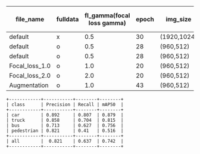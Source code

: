 |file_name|fulldata|fl_gamma(focal loss gamma)|epoch|img_size|test data(clear day)|best_val_mAP|best_test_mAP|
|-----|-----|-----|-----|-----|-----|-----|-----|
|default|x|0.5|30|(1920,1024)|x|0.403|x|
|default|o|0.5|28|(960,512)|x|0.711|0.717|
|default|o|0.5|28|(960,512)|o|0.711|0.742|
|Focal_loss_1.0|o|1.0|20|(960,512)|o|0.709|0.733|
|Focal_loss_2.0|o|2.0|20|(960,512)|o|0.699|0.683|
|Augmentation|o|1.0|43|(960,512)|o|0.0005311|0.64|

```
+------------+-----------+--------+--------+
| class      | Precision | Recall | mAP50  |
+------------+-----------+--------+--------+
| car        | 0.892     | 0.807  | 0.879  |
| truck      | 0.858     | 0.704  | 0.815  |
| bus        | 0.713     | 0.627  | 0.756  |
| pedestrian | 0.821     | 0.41   | 0.516  |
+------------+-----------+--------+--------+
| all        |  0.821    | 0.637  | 0.742  |
+------------+-----------+--------+--------+
```
